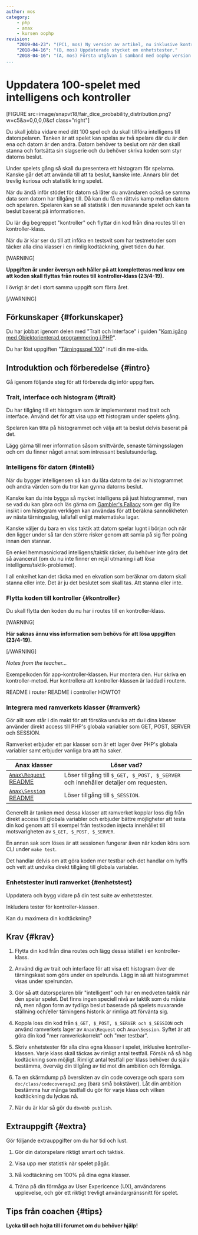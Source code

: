 ```yaml
---
author: mos
category:
    - php
    - anax
    - kursen oophp
revision:
    "2019-04-23": "(PC1, mos) Ny version av artikel, nu inklusive kontroller."
    "2018-04-16": "(B, mos) Uppdaterade stycket om enhetstester."
    "2018-04-16": "(A, mos) Första utgåvan i samband med oophp version 4."
...
```

Uppdatera 100-spelet med intelligens och kontroller
==================================

[FIGURE src=image/snapvt18/fair_dice_probability_distribution.png?w=c5&a=0,0,0,0&cf class="right"]

Du skall jobba vidare med ditt 100 spel och du skall tillföra intelligens till datorspelaren. Tanken är att spelet kan spelas av två spelare där du är den ena och datorn är den andra. Datorn behöver ta beslut om när den skall stanna och fortsätta sin slagserie och du behöver skriva koden som styr datorns beslut.

Under spelets gång så skall du presentera ett histogram för spelarna. Kanske går det att använda till att ta beslut, kanske inte. Annars blir det trevlig kuriosa och statistik kring spelet.

<!--more-->

När du ändå inför stödet för datorn så låter du användaren också se samma data som datorn har tillgång till. Då kan du få en rättvis kamp mellan datorn och spelaren. Spelaren kan se all statistik i den nuvarande spelet och kan ta beslut baserat på informationen.

Du lär dig begreppet "kontroller" och flyttar din kod från dina routes till en kontroller-klass.

När du är klar ser du till att införa en testsvit som har testmetoder som täcker alla dina klasser i en rimlig kodtäckning, givet tiden du har.

[WARNING]

**Uppgiften är under översyn och håller på att kompletteras med krav om att koden skall flyttas från routes till kontroller-klass (23/4-19).**

I övrigt är det i stort samma uppgift som förra året.

[/WARNING]



Förkunskaper {#forkunskaper}
-----------------------

Du har jobbat igenom delen med "Trait och Interface" i guiden "[Kom igång med Objektorienterad programmering i PHP](guide/kom-igang-med-objektorienterad-programmering-i-php)".

Du har löst uppgiften "[Tärningsspel 100](uppgift/tarningsspel-100)" inuti din me-sida.



Introduktion och förberedelse {#intro}
-----------------------

Gå igenom följande steg för att förbereda dig inför uppgiften.

<!--
Du kan se hur jag jobbar igenom stegen i videoserien "[Uppgiften "Uppdatera 100-spelet med intelligens" (kursen oophp)](https://www.youtube.com/playlist?list=PLKtP9l5q3ce9TiwWWXidbhCgrNVCC-lar)".

[YOUTUBE src="y97x3kdM-y8" list="PLKtP9l5q3ce9TiwWWXidbhCgrNVCC-lar" width=700 caption="Mikael visar hur du jobbar igenom delar av uppgiften."]
-->



### Trait, interface och histogram {#trait}

Du har tillgång till ett histogram som är implementerat med trait och interface. Använd det för att visa upp ett histogram under spelets gång. 

Spelaren kan titta på histogrammet och välja att ta beslut delvis baserat på det. 

Lägg gärna till mer information såsom snittvärde, senaste tärningsslagen och om du finner något annat som intressant beslutsunderlag.



### Intelligens för datorn {#intelli}

När du bygger intelligensen så kan du låta datorn ta del av histogrammet och andra värden som du tror kan gynna datorns beslut.

Kanske kan du inte bygga så mycket intelligens på just histogrammet, men se vad du kan göra och läs gärna om [Gambler's Fallacy](https://en.wikipedia.org/wiki/Gambler%27s_fallacy) som ger dig lite insikt i om histogram verkligen kan användas för att beräkna sannolikheten av nästa tärningsslag, iallafall enligt matematiska lagar.

Kanske väljer du bara en viss taktik att datorn spelar lugnt i början och när den ligger under så tar den större risker genom att samla på sig fler poäng innan den stannar.

En enkel hemmasnickrad intelligens/taktik räcker, du behöver inte göra det så avancerat (om du nu inte finner en rejäl utmaning i att lösa intelligens/taktik-problemet).

I all enkelhet kan det räcka med en ekvation som beräknar om datorn skall stanna eller inte. Det är ju det beslutet som skall tas. Att stanna eller inte.



### Flytta koden till kontroller {#kontroller}

Du skall flytta den koden du nu har i routes till en kontroller-klass.

[WARNING]

**Här saknas ännu viss information som behövs för att lösa uppgiften (23/4-19).**

[/WARNING]

_Notes from the teacher..._

Exempelkoden för app-kontroller-klassen.
Hur montera den.
Hur skriva en kontroller-metod.
Hur kontrollera att kontroller-klassen är laddad i routern.

README i router
README i controller
HOWTO?



### Integrera med ramverkets klasser {#ramverk}

Gör allt som står i din makt för att försöka undvika att du i dina klasser använder direkt access till PHP's globala variabler som GET, POST, SERVER och SESSION.

Ramverket erbjuder ett par klasser som är ett lager över PHP's globala variabler samt erbjuder vanliga bra att ha saker.

| Anax klasser | Löser vad? |
|--------------|------------|
| [`Anax\Request`](https://github.com/canax/request/blob/master/src/Request/Request.php) [README](https://github.com/canax/request/blob/master/README.md) | Löser tillgång till `$_GET, $_POST, $_SERVER` och innehåller detaljer om requesten. |
| [`Anax\Session`](https://github.com/canax/session/blob/master/src/Session/Session.php) [README](https://github.com/canax/session/blob/master/README.md) | Löser tillgång till `$_SESSION`. |

Generellt är tanken med dessa klasser att ramverket kopplar loss dig från direkt access till globala variabler och erbjuder bättre möjligheter att testa din kod genom att till exempel från testkoden injecta innehållet till motsvarigheten av `$_GET, $_POST, $_SERVER`.

En annan sak som löses är att sessionen fungerar även när koden körs som CLI under `make test`.

Det handlar delvis om att göra koden mer testbar och det handlar om hyffs och vett att undvika direkt tillgång till globala variabler.



### Enhetstester inuti ramverket {#enhetstest}

Uppdatera och bygg vidare på din test suite av enhetstester.

Inkludera tester för kontroller-klassen.

Kan du maximera din kodtäckning?



Krav {#krav}
-----------------------

1. Flytta din kod från dina routes och lägg dessa istället i en kontroller-klass.

1. Använd dig av trait och interface för att visa ett histogram över de tärningskast som görs under en spelrunda. Lägg in så att histogrammet visas under spelrundan.

1. Gör så att datorspelaren blir "intelligent" och har en medveten taktik när den spelar spelet. Det finns ingen speciell nivå av taktik som du måste nå, men någon form av tydliga beslut baserade på spelets nuvarande ställning och/eller tärningens historik är rimliga att förvänta sig.

1. Koppla loss din kod från `$_GET, $_POST, $_SERVER och $_SESSION` och använd ramverkets lager av `Anax\Request` och `Anax\Session`. Syftet är att göra din kod "mer ramverkskorrekt" och "mer testbar".

1. Skriv enhetstester för alla dina egna klasser i spelet, inklusive kontroller-klassen. Varje klass skall täckas av rimligt antal testfall. Försök nå så hög kodtäckning som möjligt. Rimligt antal testfall per klass behöver du själv bestämma, överväg din tillgång av tid mot din ambition och förmåga.

1. Ta en skärmdump på översikten av din code coverage och spara som `doc/class/codecoverage2.png` (bara små bokstäver). Låt din ambition bestämma hur många testfall du gör för varje klass och vilken kodtäckning du lyckas nå.

1. När du är klar så gör du `dbwebb publish`.



Extrauppgift {#extra}
-----------------------

Gör följande extrauppgifter om du har tid och lust.

1. Gör din datorspelare riktigt smart och taktisk.

1. Visa upp mer statistik när spelet pågår. 

1. Nå kodtäckning om 100% på dina egna klasser.

1. Träna på din förmåga av User Expericence (UX), användarens upplevelse, och gör ett riktigt trevligt användargränssnitt för spelet.



Tips från coachen {#tips}
-----------------------

**Lycka till och hojta till i forumet om du behöver hjälp!**
